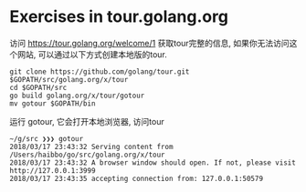 # Exercises in tour.golang.org

访问 https://tour.golang.org/welcome/1 获取tour完整的信息, 如果你无法访问这个网站, 可以通过以下方式创建本地版的tour.

```
git clone https://github.com/golang/tour.git $GOPATH/src/golang.org/x/tour
cd $GOPATH/src                                                     
go build golang.org/x/tour/gotour
mv gotour $GOPATH/bin
```

运行 gotour, 它会打开本地浏览器, 访问tour
```
~/g/src ❯❯❯ gotour                                                  
2018/03/17 23:43:32 Serving content from /Users/haibbo/go/src/golang.org/x/tour
2018/03/17 23:43:32 A browser window should open. If not, please visit http://127.0.0.1:3999
2018/03/17 23:43:35 accepting connection from: 127.0.0.1:50579
```

